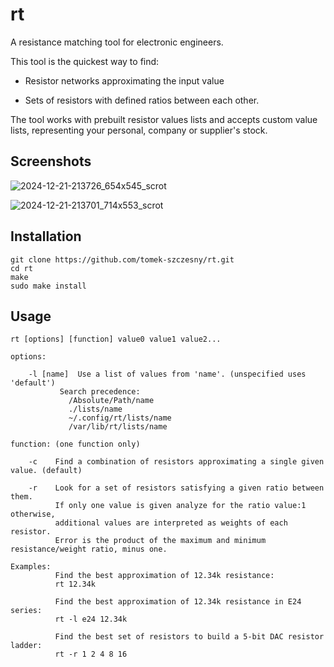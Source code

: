 # rt

A resistance matching tool for electronic engineers.

This tool is the quickest way to find:

- Resistor networks approximating the input value

- Sets of resistors with defined ratios between each other.

The tool works with prebuilt resistor values lists and accepts custom value lists, representing your personal, company or supplier's stock.

## Screenshots

![2024-12-21-213726_654x545_scrot](https://github.com/user-attachments/assets/e8807fe7-acb8-446c-bb08-bf79df493f50)

![2024-12-21-213701_714x553_scrot](https://github.com/user-attachments/assets/1b5e5dc9-3691-4f37-a37a-01424a1c2db5)


## Installation

```
git clone https://github.com/tomek-szczesny/rt.git
cd rt
make
sudo make install
```

## Usage

```
rt [options] [function] value0 value1 value2...

options:

	-l [name]  Use a list of values from 'name'. (unspecified uses 'default')
		   Search precedence:
		     /Absolute/Path/name
		     ./lists/name
		     ~/.config/rt/lists/name
		     /var/lib/rt/lists/name

function: (one function only)

	-c	  Find a combination of resistors approximating a single given value. (default)

	-r	  Look for a set of resistors satisfying a given ratio between them.
		  If only one value is given analyze for the ratio value:1 otherwise,
		  additional values are interpreted as weights of each resistor.
		  Error is the product of the maximum and minimum resistance/weight ratio, minus one.

Examples:
		  Find the best approximation of 12.34k resistance:
		  rt 12.34k

		  Find the best approximation of 12.34k resistance in E24 series:
		  rt -l e24 12.34k

		  Find the best set of resistors to build a 5-bit DAC resistor ladder:
		  rt -r 1 2 4 8 16
```
